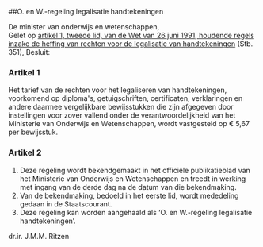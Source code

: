 <meta http-equiv='Content-Type' content='text/html; charset=utf-8' />

##O. en W.-regeling legalisatie handtekeningen

De minister van onderwijs en wetenschappen,  
Gelet op [artikel 1, tweede lid, van de Wet van 26 juni 1991, houdende regels inzake de heffing van rechten voor de legalisatie van handtekeningen](../../../../../../../wet/wet/regels/inzake/heffing/van/rechten/voor/legalisatie/van/handtekeningen/BWBR0005125/README.md) (Stb. 351),
Besluit:    

### Artikel  1  

Het tarief van de rechten voor het legaliseren van handtekeningen, voorkomend op diploma's, getuigschriften, certificaten, verklaringen en andere daarmee vergelijkbare bewijsstukken die zijn afgegeven door instellingen voor zover vallend onder de verantwoordelijkheid van het Ministerie van Onderwijs en Wetenschappen, wordt vastgesteld op € 5,67 per bewijsstuk.  

### Artikel  2  

1.  Deze regeling wordt bekendgemaakt in het officiële publikatieblad van het Ministerie van Onderwijs en Wetenschappen en treedt in werking met ingang van de derde dag na de datum van die bekendmaking.   
2.  Van de bekendmaking, bedoeld in het eerste lid, wordt mededeling gedaan in de Staatscourant.   
3.  Deze regeling kan worden aangehaald als ‘O. en W.-regeling legalisatie handtekeningen’.   

dr.ir. J.M.M. Ritzen      
